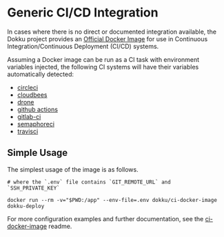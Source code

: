 # Generic CI/CD Integration

In cases where there is no direct or documented integration available, the Dokku project provides an [Official Docker Image](https://github.com/dokku/ci-docker-image) for use in Continuous Integration/Continuous Deployment (CI/CD) systems.

Assuming a Docker image can be run as a CI task with environment variables injected, the following CI systems will have their variables automatically detected:

- [circleci](https://circleci.com/)
- [cloudbees](https://www.cloudbees.com/)
- [drone](https://www.drone.io/)
- [github actions](https://github.com/features/actions)
- [gitlab-ci](https://about.gitlab.com/stages-devops-lifecycle/continuous-integration/)
- [semaphoreci](https://semaphoreci.com/)
- [travisci](https://travis-ci.com/)

## Simple Usage

The simplest usage of the image is as follows.

```shell
# where the `.env` file contains `GIT_REMOTE_URL` and `SSH_PRIVATE_KEY`

docker run --rm -v="$PWD:/app" --env-file=.env dokku/ci-docker-image dokku-deploy
```

For more configuration examples and further documentation, see the [ci-docker-image](https://github.com/dokku/ci-docker-image) readme.
